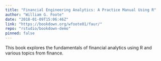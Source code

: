 ```yaml
---
title: "Financial Engineering Analytics: A Practice Manual Using R"
author: "William G. Foote"
date: "2018-01-09T15:06:46Z"
link: "https://bookdown.org/wfoote01/faur/"
repo: "rstudio/bookdown-demo"
pinned: false
---
```


This book explores the fundamentals of financial analytics using R and various topics from finance.
